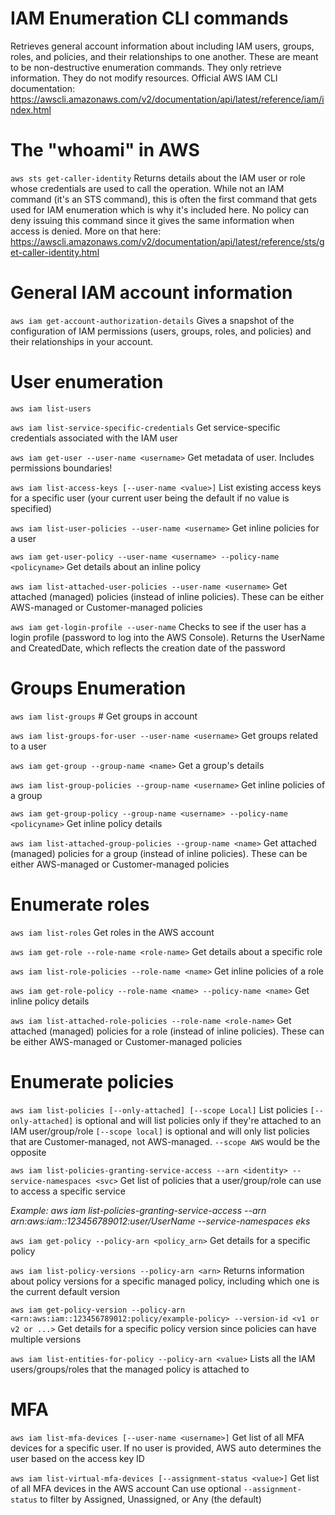 # IAM Enumeration CLI commands
Retrieves general account information about including IAM users, groups, 
roles, and policies, and their relationships to one another. 
These are meant to be non-destructive enumeration commands. They only retrieve information. They do not modify resources.
Official AWS IAM CLI documentation: https://awscli.amazonaws.com/v2/documentation/api/latest/reference/iam/index.html

# The "whoami" in AWS
`aws sts get-caller-identity` Returns details about the IAM user or role whose credentials are used to call the operation. While not an IAM command (it's an STS command), this is often the first command that gets used for IAM enumeration which is why it's included here. 
No policy can deny issuing this command since it gives the same information when access is denied. More on that here: https://awscli.amazonaws.com/v2/documentation/api/latest/reference/sts/get-caller-identity.html

# General IAM account information
`aws iam get-account-authorization-details` Gives a snapshot of the configuration of IAM permissions (users, groups, roles, and  policies) and their relationships in your account.

# User enumeration
`aws iam list-users`

`aws iam list-service-specific-credentials` Get service-specific credentials associated with the IAM user

`aws iam get-user --user-name <username>` Get metadata of user. Includes permissions boundaries!

`aws iam list-access-keys [--user-name <value>]` List existing access keys for a specific user (your current user being the default if no value is specified)

`aws iam list-user-policies --user-name <username>` Get inline policies for a user

`aws iam get-user-policy --user-name <username> --policy-name <policyname>` Get details about an inline policy

`aws iam list-attached-user-policies --user-name <username>` Get attached (managed) policies (instead of inline policies). These can be either AWS-managed or Customer-managed policies

`aws iam get-login-profile --user-name` Checks to see if the user has a login profile (password to log into the AWS Console). Returns the UserName and CreatedDate, which reflects the creation date of the password

# Groups Enumeration 
`aws iam list-groups` # Get groups in account

`aws iam list-groups-for-user --user-name <username>` Get groups related to a user

`aws iam get-group --group-name <name>` Get a group's details

`aws iam list-group-policies --group-name <username>` Get inline policies of a group

`aws iam get-group-policy --group-name <username> --policy-name <policyname>` Get inline policy details

`aws iam list-attached-group-policies --group-name <name>` Get attached (managed) policies for a group (instead of inline policies). These can be either AWS-managed or Customer-managed policies

# Enumerate roles
`aws iam list-roles` Get roles in the AWS account

`aws iam get-role --role-name <role-name>` Get details about a specific role

`aws iam list-role-policies --role-name <name>` Get inline policies of a role

`aws iam get-role-policy --role-name <name> --policy-name <name>` Get inline policy details

`aws iam list-attached-role-policies --role-name <role-name>` Get attached (managed) policies for a role (instead of inline policies). These can be either AWS-managed or Customer-managed policies

# Enumerate policies
`aws iam list-policies [--only-attached] [--scope Local]` List policies `[--only-attached]` is optional and will list policies only if they're attached to an IAM user/group/role `[--scope local]` is optional and will only list policies that are Customer-managed, not AWS-managed. `--scope AWS` would be the opposite

`aws iam list-policies-granting-service-access --arn <identity> --service-namespaces <svc>` Get list of policies that a user/group/role can use to access a specific service

*Example: aws iam list-policies-granting-service-access --arn arn:aws:iam::123456789012:user/UserName --service-namespaces eks*

`aws iam get-policy --policy-arn <policy_arn>` Get details for a specific policy

`aws iam list-policy-versions --policy-arn <arn>` Returns information about policy versions for a specific managed policy, including which one is the current default version

`aws iam get-policy-version --policy-arn <arn:aws:iam::123456789012:policy/example-policy> --version-id <v1 or v2 or ...>` Get details for a specific policy version since policies can have multiple versions

`aws iam list-entities-for-policy --policy-arn <value>` Lists all the IAM users/groups/roles that the managed policy is attached to

# MFA
`aws iam list-mfa-devices [--user-name <username>]` Get list of all MFA devices for a specific user. If no user is provided, AWS auto determines the user based on the access key ID

`aws iam list-virtual-mfa-devices [--assignment-status <value>]` Get list of all MFA devices in the AWS account
Can use optional `--assignment-status` to filter by Assigned, Unassigned, or Any (the default)